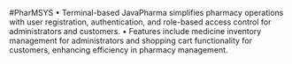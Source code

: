 #PharMSYS
•	Terminal-based JavaPharma simplifies pharmacy operations with user registration, authentication, and role-based access control for administrators and customers.
•	Features include medicine inventory management for administrators and shopping cart functionality for customers, enhancing efficiency in pharmacy management.

